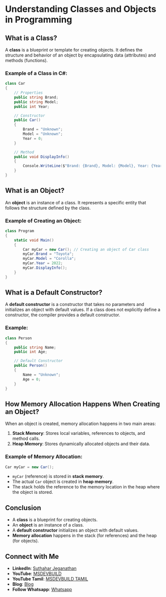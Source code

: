 # Understanding Classes and Objects in Programming

## What is a Class?
A **class** is a blueprint or template for creating objects. It defines the structure and behavior of an object by encapsulating data (attributes) and methods (functions).

### Example of a Class in C#:
```csharp
class Car
{
    // Properties
    public string Brand;
    public string Model;
    public int Year;

    // Constructor
    public Car()
    {
        Brand = "Unknown";
        Model = "Unknown";
        Year = 0;
    }

    // Method
    public void DisplayInfo()
    {
        Console.WriteLine($"Brand: {Brand}, Model: {Model}, Year: {Year}");
    }
}
```

## What is an Object?
An **object** is an instance of a class. It represents a specific entity that follows the structure defined by the class.

### Example of Creating an Object:
```csharp
class Program
{
    static void Main()
    {
        Car myCar = new Car(); // Creating an object of Car class
        myCar.Brand = "Toyota";
        myCar.Model = "Corolla";
        myCar.Year = 2022;
        myCar.DisplayInfo();
    }
}
```

## What is a Default Constructor?
A **default constructor** is a constructor that takes no parameters and initializes an object with default values. If a class does not explicitly define a constructor, the compiler provides a default constructor.

### Example:
```csharp
class Person
{
    public string Name;
    public int Age;

    // Default Constructor
    public Person()
    {
        Name = "Unknown";
        Age = 0;
    }
}
```

## How Memory Allocation Happens When Creating an Object?
When an object is created, memory allocation happens in two main areas:

1. **Stack Memory**: Stores local variables, references to objects, and method calls.
2. **Heap Memory**: Stores dynamically allocated objects and their data.

### Example of Memory Allocation:
```csharp
Car myCar = new Car();
```
- `myCar` (reference) is stored in **stack memory**.
- The actual `Car` object is created in **heap memory**.
- The stack holds the reference to the memory location in the heap where the object is stored.

## Conclusion
- A **class** is a blueprint for creating objects.
- An **object** is an instance of a class.
- A **default constructor** initializes an object with default values.
- **Memory allocation** happens in the stack (for references) and the heap (for objects).

## Connect with Me
- **LinkedIn**: [Suthahar Jeganathan](https://www.linkedin.com/in/jssuthahar/)
- **YouTube**: [MSDEVBUILD](https://www.youtube.com/@MSDEVBUILD)
- **YouTube Tamil**: [MSDEVBUILD TAMIL](https://www.youtube.com/@MSDEVBUILDTamil)
- **Blog**: [Blog](https://www.msdevbuild.com/)
- **Follow Whatsapp**: [Whatsapp](https://www.whatsapp.com/channel/0029Va5j2rHEFeXcTlUhQB0J)
